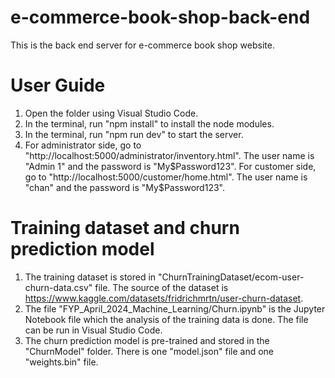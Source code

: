 # e-commerce-book-shop-back-end
This is the back end server for e-commerce book shop website.

# User Guide
1. Open the folder using Visual Studio Code.
2. In the terminal, run "npm install" to install the node modules.
3. In the terminal, run "npm run dev" to start the server.
4. For administrator side, go to "http://localhost:5000/administrator/inventory.html". The user name is "Admin 1" and the password is "My$Password123". For customer side, go to "http://localhost:5000/customer/home.html". The user name is "chan" and the password is "My$Password123".

# Training dataset and churn prediction model
1. The training dataset is stored in "ChurnTrainingDataset/ecom-user-churn-data.csv" file. The source of the dataset is https://www.kaggle.com/datasets/fridrichmrtn/user-churn-dataset.
2. The file "FYP_April_2024_Machine_Learning/Churn.ipynb" is the Jupyter Notebook file which the analysis of the training data is done. The file can be run in Visual Studio Code.
3. The churn prediction model is pre-trained and stored in the "ChurnModel" folder. There is one "model.json" file and one "weights.bin" file.
